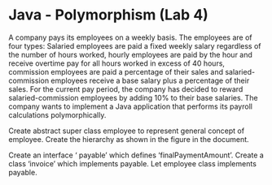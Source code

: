 # Java - Polymorphism (Lab 4)

A company pays its employees on a weekly basis. The employees are of four types: Salaried
employees are paid a fixed weekly salary regardless of the number of hours worked,
hourly employees are paid by the hour and receive overtime pay for all hours worked in
excess of 40 hours, commission employees are paid a percentage of their sales and salaried-
commission employees receive a base salary plus a percentage of their sales. For the
current pay period, the company has decided to reward salaried-commission employees
by adding 10% to their base salaries. The company wants to implement a Java application
that performs its payroll calculations polymorphically.


Create abstract super class employee to represent general concept of employee.
Create the hierarchy as shown in the figure in the document.

Create an interface ‘ payable’ which defines ‘finalPaymentAmount’. Create a class ‘invoice’ which implements payable. Let employee class implements payable.
